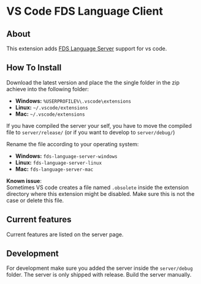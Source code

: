# VS Code FDS Language Client

## About
This extension adds [FDS Language Server](https://github.com/FireDynamics/fds_language_server) support for vs code.

## How To Install
Download the latest version and place the the single folder in the zip achieve into the following folder:

- **Windows:** `%USERPROFILE%\.vscode\extensions`  
- **Linux:** `~/.vscode/extensions`
- **Mac:** `~/.vscode/extensions`

If you have compiled the server your self, you have to move the compiled file to `server/release/` (or if you want to develop to `server/debug/`)

Rename the file according to your operating system:
- **Windows:** `fds-language-server-windows`  
- **Linux:** `fds-language-server-linux`
- **Mac:** `fds-language-server-mac`

**Known issue**:  
Sometimes VS code creates a file named `.obsolete` inside the extension directory where this extension might be disabled. Make sure this is not the case or delete this file.


## Current features
Current features are listed on the server page.

## Development
For development make sure you added the server inside the `server/debug` folder. The server is only shipped with release. Build the server manually.

 